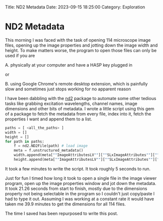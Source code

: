 Title: ND2 Metadata
Date: 2023-09-15 18:25:00
Category: Exploration



# ND2 Metadata


This morning I was faced with the task of opening 114 microscope image files, opening up the image properties and jotting down the image width and height. 
To make matters worse, the program to open those files can only be used if you are

A. physically at your computer and have a HASP key plugged in

or 

B. using Google Chrome's remote desktop extension, which is painfully slow and sometimes just stops working for no apparent reason

I have been dabbling with the [nd2](https://pypi.org/project/nd2/) package to automate some other tedious tasks like grabbing excitation wavelengths, channel names, image dimensions and other bits of metadata. I wrote a little script using this gem of a package to fetch the metadata from every file, index into it, fetch the properties I want and append them to a list.

``` Python
paths = [ <all_the_paths> ] 
width = []
height = []
for path in paths:
    f = nd2.ND2File(path) # load image
    meta = f.unstructured_metadata()
    width.append(meta[""ImageAttributesLV""][""SLxImageAttributes""][""Width""])
    height.append(meta[""ImageAttributesLV""][""SLxImageAttributes""][""Height""])
```

It took a few minutes to write the script.
It took roughly 5 seconds to run.

Just for fun I timed how long it took to open a single file in the image viewer program, open up the image properties window and jot down the metadata. It took 21.26 seconds from start to finish, mostly due to the dimensions property not being selectable in the program so I couldn't just copy/paste I had to type it out. Assuming I was working at a constant rate it would have taken me 39.9 minutes to get the dimensions for all 114 files.

The time I saved has been repurposed to write this post. 